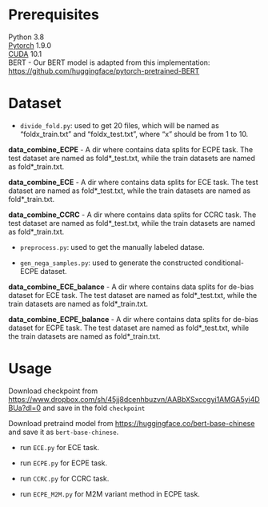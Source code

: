 # Prerequisites

Python 3.8  
[Pytorch](https://pytorch.org/) 1.9.0  
[CUDA](https://developer.nvidia.com/cuda-10.0-download-archive) 10.1  
BERT - Our BERT model is adapted from this implementation: https://github.com/huggingface/pytorch-pretrained-BERT  

# Dataset

- ```divide_fold.py```: used to  get 20 files, which will be named as “foldx_train.txt” and “foldx_test.txt”, where “x” should be from 1 to 10.  

**data_combine_ECPE** - A dir where contains data splits for ECPE task. The test dataset are named as fold\*\_test.txt, while the train datasets are named as fold\*\_train.txt.

**data_combine_ECE** - A dir where contains data splits for ECE task. The test dataset are named as fold\*\_test.txt, while the train datasets are named as fold\*\_train.txt.

**data_combine_CCRC** - A dir where contains data splits for CCRC task. The test dataset are named as fold\*\_test.txt, while the train datasets are named as fold\*\_train.txt.

- ```preprocess.py```: used to get the manually labeled datase.  

- ```gen_nega_samples.py```: used to  generate the constructed conditional-ECPE dataset.  

**data_combine_ECE_balance** - A dir where contains data splits for de-bias dataset for ECE task. The test dataset are named as fold\*\_test.txt, while the train datasets are named as fold\*\_train.txt.

**data_combine_ECPE_balance** - A dir where contains data splits for de-bias dataset for ECPE task. The test dataset are named as fold\*\_test.txt, while the train datasets are named as fold\*\_train.txt.

# Usage

Download checkpoint from https://www.dropbox.com/sh/45jj8dcenhbuzvn/AABbXSxccgyi1AMGA5yi4DBUa?dl=0 and save in the fold ```checkpoint```

Download pretraind model  from https://huggingface.co/bert-base-chinese and save it as ```bert-base-chinese```.

- run ```ECE.py``` for ECE task.

- run ```ECPE.py``` for ECPE task.

- run ```CCRC.py``` for CCRC task.

- run ```ECPE_M2M.py``` for  M2M variant method in ECPE task.

